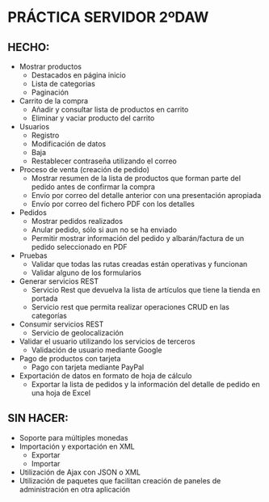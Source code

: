# PRÁCTICA SERVIDOR 2ºDAW

<!-- ![Preview](https://github.com/angelaconde/tienda/blob/master/doc/preview.png) -->

## HECHO:

- Mostrar productos
    - Destacados en página inicio
    - Lista de categorias
    - Paginación
- Carrito de la compra
    - Añadir y consultar lista de productos en carrito
    - Eliminar y vaciar producto del carrito
- Usuarios
    - Registro
    - Modificación de datos
    - Baja
    - Restablecer contraseña utilizando el correo
- Proceso de venta (creación de pedido)
    - Mostrar resumen de la lista de productos que forman parte del pedido antes de confirmar la compra
    - Envío por correo del detalle anterior con una presentación apropiada
    - Envío por correo del fichero PDF con los detalles
- Pedidos
    - Mostrar pedidos realizados
    - Anular pedido, sólo si aun no se ha enviado
    - Permitir mostrar información del pedido y albarán/factura de un pedido seleccionado en PDF
- Pruebas
    - Validar que todas las rutas creadas están operativas y funcionan
    - Validar alguno de los formularios
- Generar servicios REST
    - Servicio Rest que devuelva la lista de artículos que tiene la tienda en portada
    - Servicio rest que permita realizar operaciones CRUD en las categorías
- Consumir servicios REST
    - Servicio de geolocalización
- Validar el usuario utilizando los servicios de terceros
    - Validación de usuario mediante Google
- Pago de productos con tarjeta
    - Pago con tarjeta mediante PayPal
- Exportación de datos en formato de hoja de cálculo
    <!-- - Exporta la lista de artículos en una hoja de Excel -->
    <!-- - Exportar la lista de categorias en una hoja de Excel -->
    - Exportar la lista de pedidos y la información del detalle de pedido en una hoja de Excel

## SIN HACER:
- Soporte para múltiples monedas
- Importación y exportación en XML
    - Exportar
    - Importar
- Utilización de Ajax con JSON o XML
- Utilización de paquetes que facilitan creación de paneles de administración en otra aplicación




